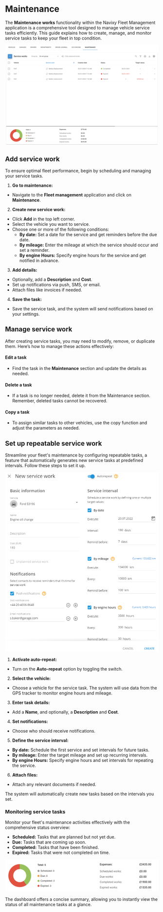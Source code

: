 # Maintenance

The **Maintenance works** functionality within the Navixy Fleet Management application is a comprehensive tool designed to manage vehicle service tasks efficiently. This guide explains how to create, manage, and monitor service tasks to keep your fleet in top condition.

![image-20240814-185130.png](attachments/image-20240814-185130.png)

## Add service work

To ensure optimal fleet performance, begin by scheduling and managing your service tasks.

1. **Go to maintenance:**

* Navigate to the **Fleet management** application and click on **Maintenance**.

2. **Create new service work:**

* Click **Add** in the top left corner.
* Select the vehicle you want to service.
* Choose one or more of the following conditions:
  * **By date:** Set a date for the service and get reminders before the due date.
  * **By mileage:** Enter the mileage at which the service should occur and set a reminder.
  * **By engine Hours:** Specify engine hours for the service and get notified in advance.

3. **Add details:**

* Optionally, add a **Description** and **Cost**.
* Set up notifications via push, SMS, or email.
* Attach files like invoices if needed.

4. **Save the task:**

* Save the service task, and the system will send notifications based on your settings.

## Manage service work

After creating service tasks, you may need to modify, remove, or duplicate them. Here’s how to manage these actions effectively:

#### Edit a task

* Find the task in the **Maintenance** section and update the details as needed.

#### Delete a task

* If a task is no longer needed, delete it from the Maintenance section. Remember, deleted tasks cannot be recovered.

#### Copy a task

* To assign similar tasks to other vehicles, use the copy function and adjust the parameters as needed.

## Set up repeatable service work

Streamline your fleet's maintenance by configuring repeatable tasks, a feature that automatically generates new service tasks at predefined intervals. Follow these steps to set it up.

![image-20240814-190748.png](attachments/image-20240814-190748.png)

1. **Activate auto-repeat:**

* Turn on the **Auto-repeat** option by toggling the switch.

2. **Select the vehicle:**

* Choose a vehicle for the service task. The system will use data from the GPS tracker to monitor engine hours and mileage.

3. **Enter task details:**

* Add a **Name**, and optionally, a **Description** and **Cost**.

4. **Set notifications:**

* Choose who should receive notifications.

5. **Define the service interval:**

* **By date:** Schedule the first service and set intervals for future tasks.
* **By mileage:** Enter the target mileage and set up recurring intervals.
* **By engine Hours:** Specify engine hours and set intervals for repeating the service.

6. **Attach files:**

* Attach any relevant documents if needed.

The system will automatically create new tasks based on the intervals you set.

### Monitoring service tasks

Monitor your fleet's maintenance activities effectively with the comprehensive status overview:

* **Scheduled:** Tasks that are planned but not yet due.
* **Due:** Tasks that are coming up soon.
* **Completed:** Tasks that have been finished.
* **Expired:** Tasks that were not completed on time.

![image-20240814-191110.png](attachments/image-20240814-191110.png)

The dashboard offers a concise summary, allowing you to instantly view the status of all maintenance tasks at a glance.
